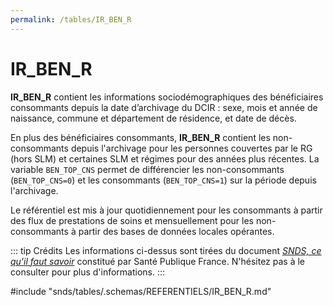 ```yaml
---
permalink: /tables/IR_BEN_R
---
```

# IR\_BEN\_R
<!-- SPDX-License-Identifier: MPL-2.0 -->
**IR_BEN_R** contient les informations sociodémographiques des bénéficiaires consommants depuis la date d’archivage du DCIR : sexe, mois et année de naissance, commune et département de résidence, et date de décès.

En plus des bénéficiaires consommants, **IR_BEN_R** contient les non-consommants depuis l'archivage pour les personnes couvertes par le RG (hors SLM) et certaines SLM et régimes pour des années plus récentes. 
La variable `BEN_TOP_CNS` permet de différencier les non-consommants (`BEN_TOP_CNS=0`) et les consommants (`BEN_TOP_CNS=1`) sur la période depuis l'archivage.

Le référentiel est mis à jour quotidiennement pour les consommants à partir des flux de prestations de soins et mensuellement pour les non-consommants à partir des bases de données locales opérantes.

::: tip Crédits
Les informations ci-dessus sont tirées du document [*SNDS, ce qu'il faut savoir*](../../../formation_snds/Sante_publique_France.md) constitué par Santé Publique France.
N'hésitez pas à le consulter pour plus d'informations.
:::
<!-- ATTENTION : Ne pas supprimer ou modifier la ligne ci-dessous -->
#include "snds/tables/.schemas/REFERENTIELS/IR_BEN_R.md"
<!-- ATTENTION : Ne pas supprimer ou modifier la ligne ci-dessus -->
